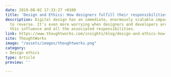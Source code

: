 ```yaml
---
date: 2019-08-02 17:33:27 +0100
title: 'Design and Ethics: How designers fulfill their responsibilities'
description: Digital design has an immediate, enormously scalable impact that is often difficult
  to reverse. It’s even more worrying when designers and developers are unaware of
  this influence and all the associated responsibilities.
link: https://www.thoughtworks.com/insights/blog/design-and-ethics-how-designers-fulfill-their-responsibilities
site: ThoughtWorks
image: "/assets/images/thoughtworks.png"
category:
- Design ethics
type: Article
preview: ''

---
```

